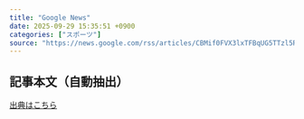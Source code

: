 ```yaml
---
title: "Google News"
date: 2025-09-29 15:35:51 +0900
categories: ["スポーツ"]
source: "https://news.google.com/rss/articles/CBMif0FVX3lxTFBqUG5TTzl5RUpVNG5zQlJaQTdWVjdVVENOM1NkTzRpenYxbWhlOFowMVNNNjNxZURaRkJPUFRXNmdXU3JubG1mSDJoT2xobEp1R1UwaGpiQkx3aGljS3BwY203dFJHNDd4blNVNTdiS05nd1hDQTBJMDVyUWVBTTA?oc=5"
---
```


## 記事本文（自動抽出）
<body class="y0K44d EA71Tc" id="readabilityBody"></body>

[出典はこちら](https://news.google.com/rss/articles/CBMif0FVX3lxTFBqUG5TTzl5RUpVNG5zQlJaQTdWVjdVVENOM1NkTzRpenYxbWhlOFowMVNNNjNxZURaRkJPUFRXNmdXU3JubG1mSDJoT2xobEp1R1UwaGpiQkx3aGljS3BwY203dFJHNDd4blNVNTdiS05nd1hDQTBJMDVyUWVBTTA?oc=5)
